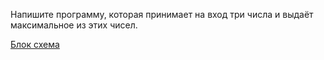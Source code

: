 Напишите программу, которая принимает на вход три числа и выдаёт максимальное из этих чисел.

[Блок схема](diagram2.drawio)
